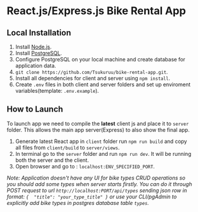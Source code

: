 # React.js/Express.js Bike Rental App

## Local Installation
1. Install <a href="https://nodejs.org" target="_blank">Node.js</a>.
2. Install <a target="_blank" href="https://www.postgresql.org/">PostgreSQL</a>.
3. Configure PostgreSQL on your local machine and create database for application data.
4. `git clone https://github.com/Tsukuruu/bike-rental-app.git`.
5. Install all dependencies for client and server using `npm install`.
6. Create `.env` files in both client and server folders and set up enviroment variables(template: `.env.example`).

## How to Launch
To launch app we need to compile the **latest** client js and place it to `server` folder. This allows the main app server(Express) to also show the final app.

1. Generate latest React app in `client` folder run `npm run build` and copy all files from `client/build` to `server/views`.
2. In terminal go to the `server` folder and run `npm run dev`. It will be running both the server and the client.
3. Open browser and go to : `localhost:ENV_SPECIFIED_PORT`.

*Note: Application doesn't have any UI for bike types CRUD operations so you should add some types when server starts firstly. You can do it through POST request to url `http://localhost:PORT/api/types` sending json row in format:
`{ 
  "title": "your_type_title"
}`
or use your CLI/pgAdmin to explicitly add bike types in postgres database table `types`.*

